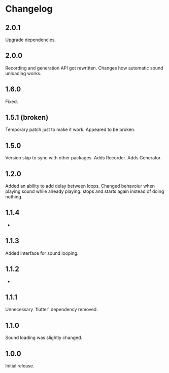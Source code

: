 # Changelog

## 2.0.1

Upgrade dependencies.

## 2.0.0

Recording and generation API got rewritten.
Changes how automatic sound unloading works.

## 1.6.0

Fixed.

## 1.5.1 (broken)

Temporary patch just to make it work.
Appeared to be broken.

## 1.5.0

Version skip to sync with other packages.
Adds Recorder.
Adds Generator.

## 1.2.0

Added an ability to add delay between loops.
Changed behavoiur when playing sound while already playing: stops and starts again instead of doing nothing.

## 1.1.4

-

## 1.1.3

Added interface for sound looping.

## 1.1.2

-

## 1.1.1

Unnecessary `flutter' dependency removed.

## 1.1.0

Sound loading was slightly changed.

## 1.0.0

Initial release.

